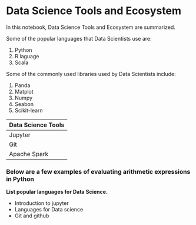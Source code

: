 # Data Science Tools and Ecosystem

In this notebook, Data Science Tools and Ecosystem are summarized.

Some of the popular languages that Data Scientists use are:
1. Python
2. R laguage
3. Scala

Some of the commonly used libraries used by Data Scientists include:
1. Panda
2. Matplot
3. Numpy
4. Seabon
5. Scikit-learn

| Data Science Tools |
| ----------- |
| Jupyter |
| Git   |
| Apache Spark   |

### Below are a few examples of evaluating arithmetic expressions in Python


**List popular languages for Data Science.**
- Introduction to jupyter
- Languages for Data science
- Git and github